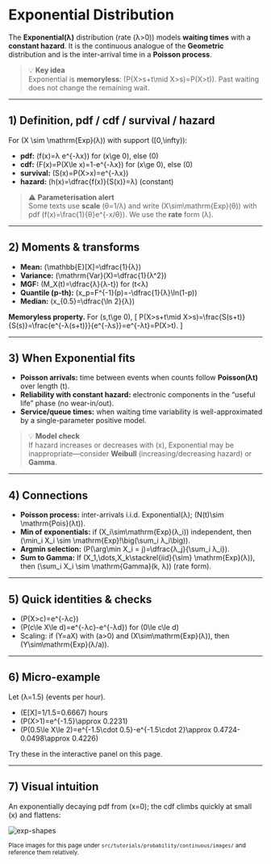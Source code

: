 # Exponential Distribution

The **Exponential(λ)** distribution (rate \(λ>0\)) models **waiting times** with a **constant hazard**. It is the continuous analogue of the **Geometric** distribution and is the inter-arrival time in a **Poisson process**.

> 💡 **Key idea**  
> Exponential is **memoryless**: \(P(X>s+t\mid X>s)=P(X>t)\). Past waiting does not change the remaining wait.

---

## 1) Definition, pdf / cdf / survival / hazard

For \(X \sim \mathrm{Exp}(λ)\) with support \([0,\infty)\):

- **pdf:** \(f(x)=λ e^{-λx}\) for \(x\ge 0\), else \(0\)  
- **cdf:** \(F(x)=P(X\le x)=1-e^{-λx}\) for \(x\ge 0\), else \(0\)  
- **survival:** \(S(x)=P(X>x)=e^{-λx}\)  
- **hazard:** \(h(x)=\dfrac{f(x)}{S(x)}=λ\) (constant)

> ⚠️ **Parameterisation alert**  
> Some texts use **scale** \(θ=1/λ\) and write \(X\sim\mathrm{Exp}(θ)\) with pdf \(f(x)=\frac{1}{θ}e^{-x/θ}\). We use the **rate** form \(λ\).

---

## 2) Moments & transforms

- **Mean:** \(\mathbb{E}[X]=\dfrac{1}{λ}\)  
- **Variance:** \(\mathrm{Var}(X)=\dfrac{1}{λ^2}\)  
- **MGF:** \(M_X(t)=\dfrac{λ}{λ-t}\) for \(t<λ\)  
- **Quantile (p-th):** \(x_p=F^{-1}(p)=-\dfrac{1}{λ}\ln(1-p)\)  
- **Median:** \(x_{0.5}=\dfrac{\ln 2}{λ}\)

**Memoryless property.** For \(s,t\ge 0\),
\[
P(X>s+t\mid X>s)=\frac{S(s+t)}{S(s)}=\frac{e^{-λ(s+t)}}{e^{-λs}}=e^{-λt}=P(X>t).
\]

---

## 3) When Exponential fits

- **Poisson arrivals:** time between events when counts follow **Poisson(λt)** over length \(t\).  
- **Reliability with constant hazard:** electronic components in the “useful life” phase (no wear-in/out).  
- **Service/queue times:** when waiting time variability is well-approximated by a single-parameter positive model.

> 💡 **Model check**  
> If hazard increases or decreases with \(x\), Exponential may be inappropriate—consider **Weibull** (increasing/decreasing hazard) or **Gamma**.

---

## 4) Connections

- **Poisson process:** inter-arrivals i.i.d. Exponential(λ); \(N(t)\sim \mathrm{Pois}(λt)\).  
- **Min of exponentials:** if \(X_i\sim\mathrm{Exp}(λ_i)\) independent, then \(\min_i X_i \sim \mathrm{Exp}\!\big(\sum_i λ_i\big)\).  
- **Argmin selection:** \(P(\arg\min X_i = j)=\dfrac{λ_j}{\sum_i λ_i}\).  
- **Sum to Gamma:** If \(X_1,\dots,X_k\stackrel{iid}{\sim} \mathrm{Exp}(λ)\), then \(\sum_i X_i \sim \mathrm{Gamma}(k, λ)\) (rate form).

---

## 5) Quick identities & checks

- \(P(X>c)=e^{-λc}\)  
- \(P(c\le X\le d)=e^{-λc}-e^{-λd}\) for \(0\le c\le d\)  
- Scaling: if \(Y=aX\) with \(a>0\) and \(X\sim\mathrm{Exp}(λ)\), then \(Y\sim\mathrm{Exp}(λ/a)\).

---

## 6) Micro-example

Let \(λ=1.5\) (events per hour).

- \(E[X]=1/1.5=0.6667\) hours  
- \(P(X>1)=e^{-1.5}\approx 0.2231\)  
- \(P(0.5\le X\le 2)=e^{-1.5\cdot 0.5}-e^{-1.5\cdot 2}\approx 0.4724-0.0498\approx 0.4226\)

Try these in the interactive panel on this page.

---

## 7) Visual intuition

An exponentially decaying pdf from \(x=0\); the cdf climbs quickly at small \(x\) and flattens:

![exp-shapes](./images/exp-shapes-placeholder.png)

<small>Place images for this page under `src/tutorials/probability/continuous/images/` and reference them relatively.</small>
